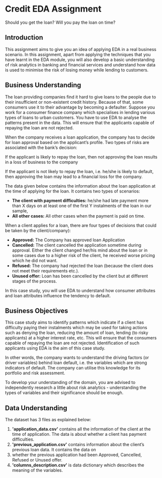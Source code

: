 # Credit EDA Assignment
Should you get the loan? Will you pay the loan on time?

## Introduction
This assignment aims to give you an idea of applying EDA in a real business scenario. In this assignment, apart from 
applying the techniques that you have learnt in the EDA module, you will also develop a basic understanding of risk 
analytics in banking and financial services and understand how data is used to minimise the risk of losing money while 
lending to customers.

## Business Understanding
The loan providing companies find it hard to give loans to the people due to their insufficient or non-existent credit 
history. Because of that, some consumers use it to their advantage by becoming a defaulter. Suppose you work for a 
consumer finance company which specialises in lending various types of loans to urban customers. You have to use EDA to 
analyse the patterns present in the data. This will ensure that the applicants capable of repaying the loan are not 
rejected.

When the company receives a loan application, the company has to decide for loan approval based on the applicant’s 
profile. Two types of risks are associated with the bank’s decision:

If the applicant is likely to repay the loan, then not approving the loan results in a loss of business to the company

If the applicant is not likely to repay the loan, i.e. he/she is likely to default, then approving the loan may lead to
a financial loss for the company.

The data given below contains the information about the loan application at the time of applying for the loan. It 
contains two types of scenarios:
- **The client with payment difficulties:** he/she had late payment more than X days on at least one of the first Y 
instalments of the loan in our sample, 
- **All other cases:** All other cases when the payment is paid on time.

When a client applies for a loan, there are four types of decisions that could be taken by the client/company):
- **Approved:** The Company has approved loan Application
- **Cancelled:** The client cancelled the application sometime during approval. Either the client changed her/his mind 
about the loan or in some cases due to a higher risk of the client, he received worse pricing which he did not want. 
- **Refused:** The company had rejected the loan (because the client does not meet their requirements etc.). 
- **Unused offer:** Loan has been cancelled by the client but at different stages of the process.

In this case study, you will use EDA to understand how consumer attributes and loan attributes influence the tendency 
to default.

## Business Objectives
This case study aims to identify patterns which indicate if a client has difficulty paying their instalments which may 
be used for taking actions such as denying the loan, reducing the amount of loan, lending (to risky applicants) at a 
higher interest rate, etc. This will ensure that the consumers capable of repaying the loan are not rejected. 
Identification of such applicants using EDA is the aim of this case study.

In other words, the company wants to understand the driving factors (or driver variables) behind loan default, i.e. the 
variables which are strong indicators of default. The company can utilise this knowledge for its portfolio and risk 
assessment.

To develop your understanding of the domain, you are advised to independently research a little about risk analytics - 
understanding the types of variables and their significance should be enough.

## Data Understanding
The dataset has 3 files as explained below:
1. **'application_data.csv'**  contains all the information of the client at the time of application.
   The data is about whether a client has payment difficulties.
2. **'previous_application.csv'** contains information about the client’s previous loan data. It contains the data on 
3. whether the previous application had been Approved, Cancelled, Refused or Unused offer.
3. **'columns_description.csv'** is data dictionary which describes the meaning of the variables.
